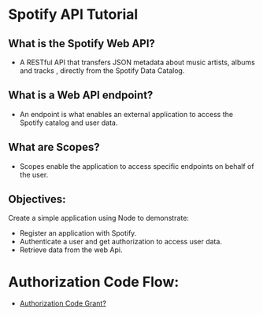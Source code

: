 # Spotify API Tutorial




## What is the Spotify Web API?
 - A RESTful API that transfers JSON metadata about music artists, albums and tracks , directly from the Spotify Data Catalog.

## What is a Web API endpoint? 
  - An endpoint is what enables an external application to access the Spotify catalog and user data.

## What are Scopes? 
  - Scopes enable the application to access specific endpoints on behalf of the user. 

## Objectives: 

Create a simple application using Node to demonstrate: 

- Register an application with Spotify.
- Authenticate a user and get authorization to access user data. 
- Retrieve data from the web Api.

# Authorization Code Flow: 

- [Authorization Code Grant?](https://tools.ietf.org/html/rfc6749#section-4.1)

